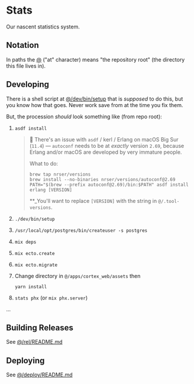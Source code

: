 Stats
==============================================================================

Our nascent statistics system.

Notation
------------------------------------------------------------------------------

In paths the [@](https://unicodelookup.com/#@/1) ("at" character) means "the
repository root" (the directory this file lives in).

Developing
------------------------------------------------------------------------------

There is a shell script at [@/dev/bin/setup](dev/bin/setup) that is _supposed_
to do this, but you know how that goes. Never work save from at the time you fix
them.

But, the procession _should_ look something like (from repo root):

1.  `asdf install`
    
    > 📢 There's an issue with `asdf` / kerl / Erlang on macOS Big Sur (`11.4`)
    > — `autoconf` needs to be at _exactly_ version `2.69`, because Erlang
    > and/or macOS are developed by very immature people.
    > 
    > What to do:
    > 
    >     brew tap nrser/versions
    >     brew install --no-binaries nrser/versions/autoconf@2.69
    >     PATH="$(brew --prefix autoconf@2.69)/bin:$PATH" asdf install erlang [VERSION]
    > 
    > **_You'll want to replace `[VERSION]` with the string in
    > `@/.tool-versions`.
    
2.  `./dev/bin/setup`
3.  `/usr/local/opt/postgres/bin/createuser -s postgres`
4.  `mix deps`
5.  `mix ecto.create`
6.  `mix ecto.migrate`
7.  Change directory in `@/apps/cortex_web/assets` then
    
        yarn install
    
8.  `stats phx` (or `mix phx.server`)

...

Building Releases
------------------------------------------------------------------------------

See [@/rel/README.md](rel/README.md)

Deploying
------------------------------------------------------------------------------

See [@/deploy/README.md](deploy/README.md)
